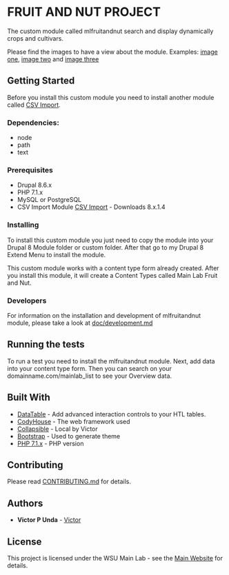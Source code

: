# FRUIT AND NUT PROJECT

The custom module called mlfruitandnut search and display dynamically crops and cultivars.

Please find the images to have a view about the module.
Examples: [image one](/ScreenShot1.png), [image two](/ScreenShot2.png) and [image three](/ScreenShot3.png)

## Getting Started

Before you install this custom module you need to install another module called [CSV Import](https://www.drupal.org/project/csv_importer). 

### Dependencies:

- node
- path
- text

### Prerequisites

- Drupal 8.6.x
- PHP 7.1.x
- MySQL or  PostgreSQL
- CSV Import Module [CSV Import](https://www.drupal.org/project/csv_importer) - Downloads 8.x.1.4

### Installing

To install this custom module you just need to copy the module into your Drupal 8 Module folder or custom folder. 
After that go to my Drupal 8 Extend Menu to install the module.

This custom module works with a content type form already created.
After you install this module, it will create a Content Types called Main Lab Fruit and Nut.

### Developers

For information on the installation and development of mlfruitandnut module, please take a look at [doc/development.md]()

## Running the tests

To run a test you need to install the mlfruitandnut module. Next, add data into your content type form. Then you can search on your domainname.com/mainlab_list to see your Overview data.

## Built With

* [DataTable](https://datatables.net/) - Add advanced interaction controls to your HTL tables.
* [CodyHouse](https://codyhouse.co/) - The web framework used
* [Collapsible](https://github.com/Viktoru/Overview/tree/master/mainlab_list/assets/css) - Local by Victor
* [Bootstrap](https://getbootstrap.com/docs/3.4/) - Used to generate theme
* [PHP 7.1.x](http://php.net/) - PHP version

## Contributing

Please read [CONTRIBUTING.md](https://github.com/Viktoru/) for details.

## Authors

* **Victor P Unda** - [Victor](https://github.com/Viktoru/)

## License

This project is licensed under the WSU Main Lab - see the [Main Website](http://www.bioinfo.wsu.edu) for details.

